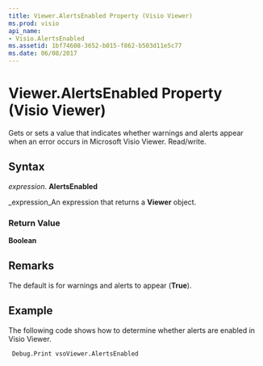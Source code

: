 ```yaml
---
title: Viewer.AlertsEnabled Property (Visio Viewer)
ms.prod: visio
api_name:
- Visio.AlertsEnabled
ms.assetid: 1bf74608-3652-b015-f862-b503d11e5c77
ms.date: 06/08/2017
---
```



# Viewer.AlertsEnabled Property (Visio Viewer)

Gets or sets a value that indicates whether warnings and alerts appear when an error occurs in Microsoft Visio Viewer. Read/write.


## Syntax

 _expression_. **AlertsEnabled**

 _expression_An expression that returns a  **Viewer** object.


### Return Value

 **Boolean**


## Remarks

The default is for warnings and alerts to appear (**True**).


## Example

The following code shows how to determine whether alerts are enabled in Visio Viewer.


```vb
 Debug.Print vsoViewer.AlertsEnabled
```



